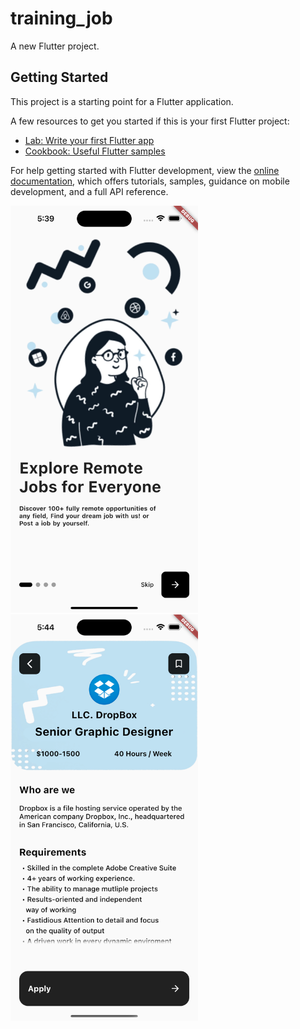 # training_job

A new Flutter project.

## Getting Started

This project is a starting point for a Flutter application.

A few resources to get you started if this is your first Flutter project:

- [Lab: Write your first Flutter app](https://docs.flutter.dev/get-started/codelab)
- [Cookbook: Useful Flutter samples](https://docs.flutter.dev/cookbook)

For help getting started with Flutter development, view the
[online documentation](https://docs.flutter.dev/), which offers tutorials,
samples, guidance on mobile development, and a full API reference.

<p float="left">
<img src="https://github.com/nicolas-alexandris/training_job/blob/main/visual_tutorial.png" width="300">
<img src="https://github.com/nicolas-alexandris/training_job/blob/main/visual_job.png" width="300">
</p>
